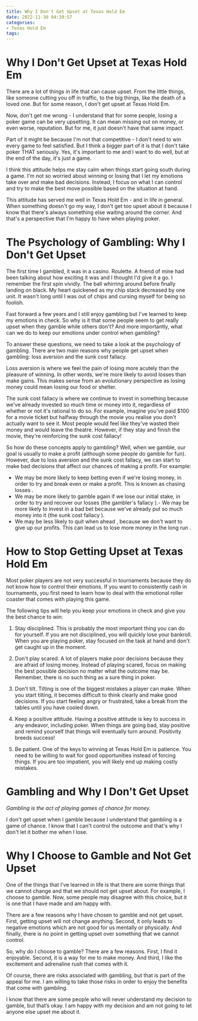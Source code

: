 ```yaml
---
title: Why I Don't Get Upset at Texas Hold Em
date: 2022-11-30 04:39:57
categories:
- Texas Hold Em
tags:
---
```



#  Why I Don't Get Upset at Texas Hold Em

There are a lot of things in life that can cause upset. From the little things, like someone cutting you off in traffic, to the big things, like the death of a loved one. But for some reason, I don't get upset at Texas Hold Em.

Now, don't get me wrong - I understand that for some people, losing a poker game can be very upsetting. It can mean missing out on money, or even worse, reputation. But for me, it just doesn't have that same impact.

Part of it might be because I'm not that competitive - I don't need to win every game to feel satisfied. But I think a bigger part of it is that I don't take poker THAT seriously. Yes, it's important to me and I want to do well, but at the end of the day, it's just a game.

I think this attitude helps me stay calm when things start going south during a game. I'm not so worried about winning or losing that I let my emotions take over and make bad decisions. Instead, I focus on what I can control and try to make the best move possible based on the situation at hand.

This attitude has served me well in Texas Hold Em - and in life in general. When something doesn't go my way, I don't get too upset about it because I know that there's always something else waiting around the corner. And that's a perspective that I'm happy to have when playing poker.

#  The Psychology of Gambling: Why I Don't Get Upset

The first time I gambled, it was in a casino. Roulette. A friend of mine had been talking about how exciting it was and I thought I'd give it a go.
I remember the first spin vividly. The ball whirring around before finally landing on black. My heart quickened as my chip stack decreased by one unit. It wasn't long until I was out of chips and cursing myself for being so foolish.

Fast forward a few years and I still enjoy gambling but I've learned to keep my emotions in check. So why is it that some people seem to get really upset when they gamble while others don't? And more importantly, what can we do to keep our emotions under control when gambling?

To answer these questions, we need to take a look at the psychology of gambling. There are two main reasons why people get upset when gambling: loss aversion and the sunk cost fallacy.

Loss aversion is where we feel the pain of losing more acutely than the pleasure of winning. In other words, we're more likely to avoid losses than make gains. This makes sense from an evolutionary perspective as losing money could mean losing our food or shelter.

The sunk cost fallacy is where we continue to invest in something because we've already invested so much time or money into it, regardless of whether or not it's rational to do so. For example, imagine you've paid $100 for a movie ticket but halfway through the movie you realise you don't actually want to see it. Most people would feel like they've wasted their money and would leave the theatre. However, if they stay and finish the movie, they're reinforcing the sunk cost fallacy!

So how do these concepts apply to gambling? Well, when we gamble, our goal is usually to make a profit (although some people do gamble for fun). However, due to loss aversion and the sunk cost fallacy, we can start to make bad decisions that affect our chances of making a profit. For example:

- We may be more likely to keep betting even if we're losing money, in order to try and break even or make a profit. This is known as chasing losses .
- We may be more likely to gamble again if we lose our initial stake, in order to try and recover our losses (the gambler's fallacy ).- We may be more likely to invest in a bad bet because we've already put so much money into it (the sunk cost fallacy ).
- We may be less likely to quit when ahead , because we don't want to give up our profits. This can lead us to lose more money in the long run .

#  How to Stop Getting Upset at Texas Hold Em

Most poker players are not very successful in tournaments because they do not know how to control their emotions. If you want to consistently cash in tournaments, you first need to learn how to deal with the emotional roller coaster that comes with playing this game.

The following tips will help you keep your emotions in check and give you the best chance to win:

1) Stay disciplined. This is probably the most important thing you can do for yourself. If you are not disciplined, you will quickly lose your bankroll. When you are playing poker, stay focused on the task at hand and don't get caught up in the moment.

2) Don't play scared. A lot of players make poor decisions because they are afraid of losing money. Instead of playing scared, focus on making the best possible decision no matter what the outcome may be. Remember, there is no such thing as a sure thing in poker.

3) Don't tilt. Tilting is one of the biggest mistakes a player can make. When you start tilting, it becomes difficult to think clearly and make good decisions. If you start feeling angry or frustrated, take a break from the tables until you have cooled down.

4) Keep a positive attitude. Having a positive attitude is key to success in any endeavor, including poker. When things are going bad, stay positive and remind yourself that things will eventually turn around. Positivity breeds success!

5) Be patient. One of the keys to winning at Texas Hold Em is patience. You need to be willing to wait for good opportunities instead of forcing things. If you are too impatient, you will likely end up making costly mistakes.

#  Gambling and Why I Don't Get Upset

*Gambling is the act of playing games of chance for money.*

I don't get upset when I gamble because I understand that gambling is a game of chance. I know that I can't control the outcome and that's why I don't let it bother me when I lose.

#  Why I Choose to Gamble and Not Get Upset

One of the things that I’ve learned in life is that there are some things that we cannot change and that we should not get upset about. For example, I choose to gamble. Now, some people may disagree with this choice, but it is one that I have made and am happy with.

There are a few reasons why I have chosen to gamble and not get upset. First, getting upset will not change anything. Second, it only leads to negative emotions which are not good for us mentally or physically. And finally, there is no point in getting upset over something that we cannot control.

So, why do I choose to gamble? There are a few reasons. First, I find it enjoyable. Second, it is a way for me to make money. And third, I like the excitement and adrenaline rush that comes with it.

Of course, there are risks associated with gambling, but that is part of the appeal for me. I am willing to take those risks in order to enjoy the benefits that come with gambling.

I know that there are some people who will never understand my decision to gamble, but that’s okay. I am happy with my decision and am not going to let anyone else upset me about it.